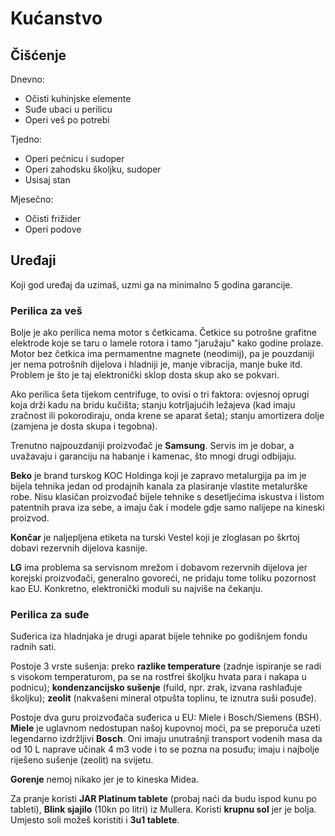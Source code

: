 # Kućanstvo

## Čišćenje

Dnevno:
- Očisti kuhinjske elemente
- Suđe ubaci u perilicu
- Operi veš po potrebi

Tjedno:
- Operi pećnicu i sudoper
- Operi zahodsku školjku, sudoper
- Usisaj stan

Mjesečno:
- Očisti frižider
- Operi podove

## Uređaji

Koji god uređaj da uzimaš, uzmi ga na minimalno 5 godina garancije.

### Perilica za veš

Bolje je ako perilica nema motor s četkicama. Četkice su potrošne grafitne elektrode koje se taru o lamele rotora i tamo "jaružaju" kako godine prolaze. Motor bez četkica ima permamentne magnete (neodimij), pa je pouzdaniji jer nema potrošnih dijelova i hladniji je, manje vibracija, manje buke itd. Problem je što je taj elektronički sklop dosta skup ako se pokvari.

Ako perilica šeta tijekom centrifuge, to ovisi o tri faktora: ovjesnoj oprugi koja drži kadu na bridu kučišta; stanju kotrljajućih ležajeva (kad imaju zračnost ili pokorodiraju, onda krene se aparat šeta); stanju amortizera dolje (zamjena je dosta skupa i tegobna).

Trenutno najpouzdaniji proizvođač je **Samsung**. Servis im je dobar, a uvažavaju i garanciju na habanje i kamenac, što mnogi drugi odbijaju.

**Beko** je brand turskog KOC Holdinga koji je zapravo metalurgija pa im je bijela tehnika jedan od prodajnih kanala za plasiranje vlastite metalurške robe. Nisu klasičan proizvođač bijele tehnike s desetljećima iskustva i listom patentnih prava iza sebe, a imaju čak i modele gdje samo nalijepe na kineski proizvod.

**Končar** je naljepljena etiketa na turski Vestel koji je zloglasan po škrtoj dobavi rezervnih dijelova kasnije.

**LG** ima problema sa servisnom mrežom i dobavom rezervnih dijelova jer korejski proizvođači, generalno govoreći, ne pridaju tome toliku pozornost kao EU. Konkretno, elektronički moduli su najviše na čekanju.

### Perilica za suđe

Suđerica iza hladnjaka je drugi aparat bijele tehnike po godišnjem fondu radnih sati.

Postoje 3 vrste sušenja: preko **razlike temperature** (zadnje ispiranje se radi s visokom temperaturom, pa se na rostfrei školjku hvata para i nakapa u podnicu); **kondenzancijsko sušenje** (fuild, npr. zrak, izvana rashlađuje školjku); **zeolit** (nakvašeni mineral otpušta toplinu, te iznutra suši posuđe).

Postoje dva guru proizvođača suđerica u EU: Miele i Bosch/Siemens (BSH). **Miele** je uglavnom nedostupan našoj kupovnoj moći, pa se preporuča uzeti legendarno izdržljivi **Bosch**. Oni imaju unutrašnji transport vodenih masa da od 10 L naprave učinak 4 m3 vode i to se pozna na posuđu; imaju i najbolje riješeno sušenje (zeolit) na svijetu.

**Gorenje** nemoj nikako jer je to kineska Midea.

Za pranje koristi **JAR Platinum tablete** (probaj naći da budu ispod kunu po tableti), **Blink sjajilo** (10kn po litri) iz Mullera. Koristi **krupnu sol** jer je bolja. Umjesto soli možeš koristiti i **3u1 tablete**.


